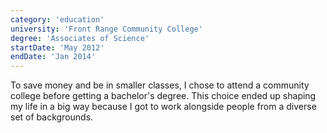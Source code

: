 ```yaml
---
category: 'education'
university: 'Front Range Community College'
degree: 'Associates of Science'
startDate: 'May 2012'
endDate: 'Jan 2014'
---
```


To save money and be in smaller classes, I chose to attend a community college before getting a bachelor's degree. This choice ended up shaping my life in a big way because I got to work alongside people from a diverse set of backgrounds. 
